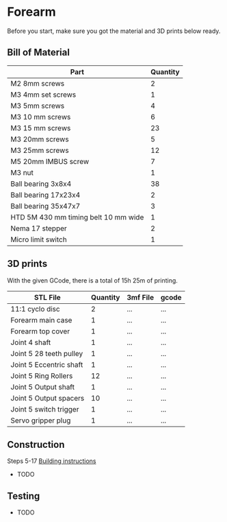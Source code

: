 # Forearm

Before you start, make sure you got the material and 3D prints below ready.

## Bill of Material

| Part | Quantity |
| ---- | -------- |
| M2 8mm screws | 2 |
| M3 4mm set screws | 1 |
| M3 5mm screws | 4 |
| M3 10 mm screws | 6 |
| M3 15 mm screws | 23 |
| M3 20mm screws | 5 |
| M3 25mm screws | 12 |
| M5 20mm IMBUS screw | 7 |
| M3 nut | 1 |
| Ball bearing 3x8x4 | 38 |
| Ball bearing 17x23x4 | 2 |
| Ball bearing 35x47x7 | 3 |
| HTD 5M 430 mm timing belt 10 mm wide | 1 |
| Nema 17 stepper | 2 |
| Micro limit switch | 1 |

## 3D prints

With the given GCode, there is a total of 15h 25m of printing.

| STL File | Quantity | 3mf File | gcode |
| -------- | -------- | -------- | ----- |
| 11:1 cyclo disc | 2 | ... | ... |
| Forearm main case | 1 | ... | ... |
| Forearm top cover | 1 | ... | ... |
| Joint 4 shaft | 1 | ... | ... |
| Joint 5 28 teeth pulley | 1 | ... | ... |
| Joint 5 Eccentric shaft | 1 | ... | ... |
| Joint 5 Ring Rollers | 12 | ... | ... |
| Joint 5 Output shaft | 1 |... | ... |
| Joint 5 Output spacers | 10 | ... | ... |
| Joint 5 switch trigger | 1 | ... | ... |
| Servo gripper plug | 1 | ... | ... |


## Construction

Steps 5-17
[Building instructions](../Original/Assembly%20instructions%203.1.pdf)
- TODO

## Testing

- TODO